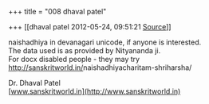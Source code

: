 +++
title = "008 dhaval patel"

+++
[[dhaval patel	2012-05-24, 09:51:21 [Source](https://groups.google.com/g/samskrita/c/NbkJ7C9kfy0)]]



naishadhiya in devanagari unicode, if anyone is interested.  
The data used is as provided by Nityananda ji.  
For docx disabled people - they may try  
<http://sanskritworld.in/>naishadhiyacharitam-shriharsha/  
  
Dr. Dhaval Patel  
[www.sanskritworld.in](http://www.sanskritworld.in)  

